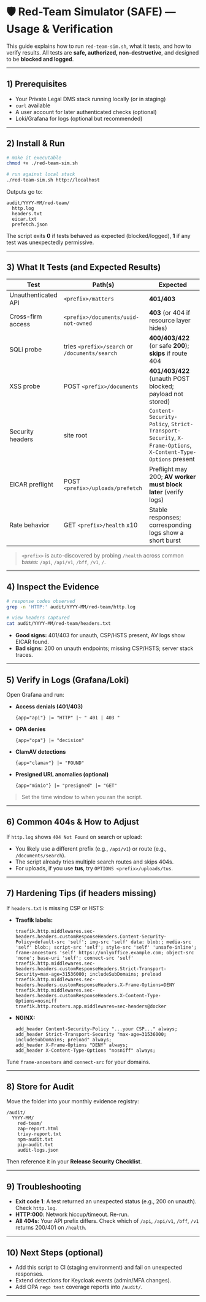# 🛡️ Red-Team Simulator (SAFE) — Usage & Verification

This guide explains how to run `red-team-sim.sh`, what it tests, and how to verify results. All tests are **safe, authorized, non-destructive**, and designed to be **blocked and logged**.

---

## 1) Prerequisites

- Your Private Legal DMS stack running locally (or in staging)
- `curl` available
- A user account for later authenticated checks (optional)
- Loki/Grafana for logs (optional but recommended)

---

## 2) Install & Run

```bash
# make it executable
chmod +x ./red-team-sim.sh

# run against local stack
./red-team-sim.sh http://localhost
```

Outputs go to:

```
audit/YYYY-MM/red-team/
  http.log
  headers.txt
  eicar.txt
  prefetch.json
```

The script exits **0** if tests behaved as expected (blocked/logged), **1** if any test was unexpectedly permissive.

---

## 3) What It Tests (and Expected Results)

| Test | Path(s) | Expected |
|------|---------|----------|
| Unauthenticated API | `<prefix>/matters` | **401/403** |
| Cross-firm access | `<prefix>/documents/uuid-not-owned` | **403** (or 404 if resource layer hides) |
| SQLi probe | tries `<prefix>/search` or `/documents/search` | **400/403/422** (or safe **200**); **skips** if route 404 |
| XSS probe | POST `<prefix>/documents` | **401/403/422** (unauth POST blocked; payload not stored) |
| Security headers | site root | `Content-Security-Policy`, `Strict-Transport-Security`, `X-Frame-Options`, `X-Content-Type-Options` present |
| EICAR preflight | POST `<prefix>/uploads/prefetch` | Preflight may 200; **AV worker must block later** (verify logs) |
| Rate behavior | GET `<prefix>/health` x10 | Stable responses; corresponding logs show a short burst |

> `<prefix>` is auto-discovered by probing `/health` across common bases: `/api`, `/api/v1`, `/bff`, `/v1`, `/`.

---

## 4) Inspect the Evidence

```bash
# response codes observed
grep -n 'HTTP:' audit/YYYY-MM/red-team/http.log

# view headers captured
cat audit/YYYY-MM/red-team/headers.txt
```

- **Good signs:** 401/403 for unauth, CSP/HSTS present, AV logs show EICAR found.
- **Bad signs:** 200 on unauth endpoints; missing CSP/HSTS; server stack traces.

---

## 5) Verify in Logs (Grafana/Loki)

Open Grafana and run:

- **Access denials (401/403)**
  ```
  {app="api"} |= "HTTP" |~ " 401 | 403 "
  ```
- **OPA denies**
  ```
  {app="opa"} |= "decision"
  ```
- **ClamAV detections**
  ```
  {app="clamav"} |= "FOUND"
  ```
- **Presigned URL anomalies (optional)**
  ```
  {app="minio"} |= "presigned" |= "GET"
  ```

> Set the time window to when you ran the script.

---

## 6) Common 404s & How to Adjust

If `http.log` shows `404 Not Found` on search or upload:
- You likely use a different prefix (e.g., `/api/v1`) or route (e.g., `/documents/search`).
- The script already tries multiple search routes and skips 404s.
- For uploads, if you use **tus**, try `OPTIONS <prefix>/uploads/tus`.

---

## 7) Hardening Tips (if headers missing)

If `headers.txt` is missing CSP or HSTS:

- **Traefik labels:**
  ```
  traefik.http.middlewares.sec-headers.headers.customResponseHeaders.Content-Security-Policy=default-src 'self'; img-src 'self' data: blob:; media-src 'self' blob:; script-src 'self'; style-src 'self' 'unsafe-inline'; frame-ancestors 'self' https://onlyoffice.example.com; object-src 'none'; base-uri 'self'; connect-src 'self'
  traefik.http.middlewares.sec-headers.headers.customResponseHeaders.Strict-Transport-Security=max-age=31536000; includeSubDomains; preload
  traefik.http.middlewares.sec-headers.headers.customResponseHeaders.X-Frame-Options=DENY
  traefik.http.middlewares.sec-headers.headers.customResponseHeaders.X-Content-Type-Options=nosniff
  traefik.http.routers.app.middlewares=sec-headers@docker
  ```

- **NGINX:**
  ```
  add_header Content-Security-Policy "...your CSP..." always;
  add_header Strict-Transport-Security "max-age=31536000; includeSubDomains; preload" always;
  add_header X-Frame-Options "DENY" always;
  add_header X-Content-Type-Options "nosniff" always;
  ```

Tune `frame-ancestors` and `connect-src` for your domains.

---

## 8) Store for Audit

Move the folder into your monthly evidence registry:

```
/audit/
  YYYY-MM/
    red-team/
    zap-report.html
    trivy-report.txt
    npm-audit.txt
    pip-audit.txt
    audit-logs.json
```

Then reference it in your **Release Security Checklist**.

---

## 9) Troubleshooting

- **Exit code 1**: A test returned an unexpected status (e.g., 200 on unauth). Check `http.log`.
- **HTTP:000**: Network hiccup/timeout. Re-run.
- **All 404s**: Your API prefix differs. Check which of `/api`, `/api/v1`, `/bff`, `/v1` returns 200/401 on `/health`.

---

## 10) Next Steps (optional)

- Add this script to CI (staging environment) and fail on unexpected responses.  
- Extend detections for Keycloak events (admin/MFA changes).  
- Add OPA `rego test` coverage reports into `/audit/`.

---
